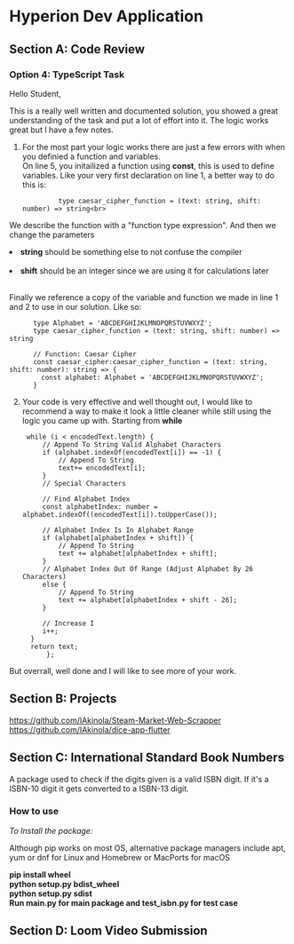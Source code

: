 # Hyperion Dev Application

## Section A: Code Review
### **Option 4: TypeScript Task**

Hello Student,

This is a really well written and documented solution, 
you showed a great understanding of the task and put a lot of effort into it.
The logic works great but I have a few notes.

1. For the most part your logic works there are just a few errors with when you definied
   a function and variables.<br>
On line 5, you initailized a function using __const__, this is used to define variables. Like your very first declaration on line 1, a better way to do this is:<br>
       
       
       			type caesar_cipher_function = (text: string, shift: number) => string<br>
			
					
 We describe the function with a "function type expression". And then we change the parameters<br>
			<li> __string__ should be something else to not confuse the compiler</li><br>
			<li>__shift__ should be an integer since we are using it for calculations later</li><br>
			
Finally we reference a copy of the variable and function we made in line 1 and 2 to use in our
solution. Like so:
	
          type Alphabet = 'ABCDEFGHIJKLMNOPQRSTUVWXYZ';
          type caesar_cipher_function = (text: string, shift: number) => string

          // Function: Caesar Cipher
          const caesar_cipher:caesar_cipher_function = (text: string, shift: number): string => {
            const alphabet: Alphabet = 'ABCDEFGHIJKLMNOPQRSTUVWXYZ';
          }
2. Your code is very effective and well thought out, I would like to recommend a way to make it look a little 
   cleaner while still using the logic you came up with. Starting from __while__ <br>
   
   
   
		while (i < encodedText.length) {
			// Append To String Valid Alphabet Characters
			if (alphabet.indexOf(encodedText[i]) == -1) {
				// Append To String
				text+= encodedText[i];
			}
			// Special Characters

			// Find Alphabet Index
			const alphabetIndex: number = alphabet.indexOf((encodedText[i]).toUpperCase());

			// Alphabet Index Is In Alphabet Range
			if (alphabet[alphabetIndex + shift]) {
				// Append To String
				text += alphabet[alphabetIndex + shift];        
			}
			// Alphabet Index Out Of Range (Adjust Alphabet By 26 Characters)
			else {
				// Append To String
				text += alphabet[alphabetIndex + shift - 26];
			}

		 	// Increase I
		 	i++;
		 }
		 return text;
	       	 };
 

But overrall, well done and I will like to see more of your work.

## Section B: Projects
https://github.com/IAkinola/Steam-Market-Web-Scrapper <br>
https://github.com/IAkinola/dice-app-flutter

## Section C: International Standard Book Numbers
A package used to check if the digits given is a valid ISBN digit. If it's a ISBN-10 digit it gets converted to a ISBN-13 digit.
### How to use 
_To Install the package:_ <br>

Although pip works on most OS, alternative package managers include apt, yum or dnf for Linux and Homebrew or MacPorts for macOS 

**pip install wheel<br>**
**python setup.py bdist_wheel<br>**
**python setup.py sdist<br>**
**Run main.py for main package and test_isbn.py for test case<br>**

## Section D: Loom Video Submission
